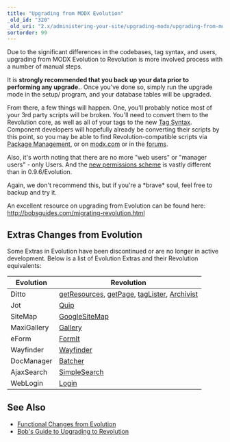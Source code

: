 ```yaml
---
title: "Upgrading from MODX Evolution"
_old_id: "320"
_old_uri: "2.x/administering-your-site/upgrading-modx/upgrading-from-modx-evolution"
sortorder: 99
---
```


Due to the significant differences in the codebases, tag syntax, and users, upgrading from MODX Evolution to Revolution is more involved process with a number of manual steps.

It is **strongly recommended that you back up your data prior to performing any upgrade.**. Once you've done so, simply run the upgrade mode in the setup/ program, and your database tables will be upgraded.

From there, a few things will happen. One, you'll probably notice most of your 3rd party scripts will be broken. You'll need to convert them to the Revolution core, as well as all of your tags to the new [Tag Syntax](building-sites/tag-syntax "Tag Syntax"). Component developers will hopefully already be converting their scripts by this point, so you may be able to find Revolution-compatible scripts via [Package Management](extending-modx/transport-packages "Package Management"), or on [modx.com](https://modx.com/extras/) or in the [forums](https://community.modx.com/).

Also, it's worth noting that there are no more "web users" or "manager users" - only Users. And the [new permissions scheme](building-sites/client-proofing/security "Security") is vastly different than in 0.9.6/Evolution.

Again, we don't recommend this, but if you're a \*brave\* soul, feel free to backup and try it.

An excellent resource on upgrading from Evolution can be found here: <http://bobsguides.com/migrating-revolution.html>

## Extras Changes from Evolution

Some Extras in Evolution have been discontinued or are no longer in active development. Below is a list of Evolution Extras and their Revolution equivalents:

| Evolution   | Revolution                                                                                                                                                                        |
| ----------- | --------------------------------------------------------------------------------------------------------------------------------------------------------------------------------- |
| Ditto       | [getResources](/extras/getresources "getResources"), [getPage](/extras/getpage "getPage"), [tagLister](/extras/taglister "tagLister"), [Archivist](/extras/archivist "Archivist") |
| Jot         | [Quip](/extras/quip "Quip")                                                                                                                                                       |
| SiteMap     | [GoogleSiteMap](/extras/googlesitemap "GoogleSiteMap")                                                                                                                            |
| MaxiGallery | [Gallery](/extras/gallery "Gallery")                                                                                                                                              |
| eForm       | [FormIt](/extras/formit "FormIt")                                                                                                                                                 |
| Wayfinder   | [Wayfinder](/extras/wayfinder "Wayfinder")                                                                                                                                        |
| DocManager  | [Batcher](/extras/batcher "Batcher")                                                                                                                                              |
| AjaxSearch  | [SimpleSearch](/extras/simplesearch "SimpleSearch")                                                                                                                               |
| WebLogin    | [Login](/extras/login "Login")                                                                                                                                                    |

## See Also

- [Functional Changes from Evolution](getting-started/maintenance/upgrading/evolution/functional-changes)
- [Bob's Guide to Upgrading to Revolution](http://bobsguides.com/migrating-revolution.html)
